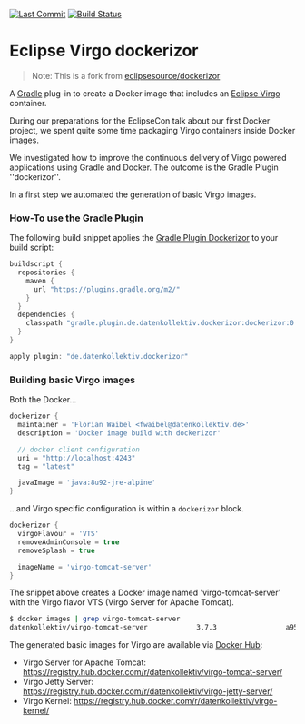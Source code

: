 [![Last Commit](https://img.shields.io/github/last-commit/datenkollektiv/dockerizor?style=flat)](https://github.com/datenkollektiv/dockerizor/commits/)
[![Build Status](https://circleci.com/gh/datenkollektiv/dockerizor.svg?style=shield)](https://circleci.com/gh/datenkollektiv/dockerizor)

# Eclipse Virgo dockerizor

> Note: This is a fork from [eclipsesource/dockerizor](https://github.com/eclipsesource/dockerizor)

A [Gradle][gradle] plug-in to create a Docker image that includes an [Eclipse Virgo][Virgo] container.

During our preparations for the EclipseCon talk about our first Docker project, we spent quite some time
packaging Virgo containers inside Docker images.

We investigated how to improve the continuous delivery of Virgo powered applications using Gradle and Docker. The outcome is the Gradle Plugin ''dockerizor''.

In a first step we automated the generation of basic Virgo images.

### How-To use the Gradle Plugin

The following build snippet applies the [Gradle Plugin Dockerizor][dockerizor] to your build script:

```groovy
buildscript {
  repositories {
    maven {
      url "https://plugins.gradle.org/m2/"
    }
  }
  dependencies {
    classpath "gradle.plugin.de.datenkollektiv.dockerizor:dockerizor:0.9.4"
  }
}

apply plugin: "de.datenkollektiv.dockerizor"
```

### Building basic Virgo images

Both the Docker...

```groovy
dockerizor {
  maintainer = 'Florian Waibel <fwaibel@datenkollektiv.de>'
  description = 'Docker image build with dockerizor'

  // docker client configuration
  uri = "http://localhost:4243"
  tag = "latest"

  javaImage = 'java:8u92-jre-alpine'
}
```

...and Virgo specific configuration is within a `dockerizor` block.

```groovy
dockerizor {
  virgoFlavour = 'VTS'
  removeAdminConsole = true
  removeSplash = true

  imageName = 'virgo-tomcat-server'
}
```

The snippet above creates a Docker image named 'virgo-tomcat-server' with the Virgo flavor VTS (Virgo Server for Apache Tomcat).

```bash
$ docker images | grep virgo-tomcat-server
datenkollektiv/virgo-tomcat-server            3.7.3                 a95cb6faa18f        2 minutes ago       175MB
```

The generated basic images for Virgo are available via [Docker Hub][dockerhub]:

 * Virgo Server for Apache Tomcat: https://registry.hub.docker.com/r/datenkollektiv/virgo-tomcat-server/
 * Virgo Jetty Server: https://registry.hub.docker.com/r/datenkollektiv/virgo-jetty-server/
 * Virgo Kernel: https://registry.hub.docker.com/r/datenkollektiv/virgo-kernel/

[Virgo]: http://www.eclipse.org/virgo/ "Virgo"
[dockerhub]: https://hub.docker.com/ "Docker Hub"
[gradle]: http://gradle.org/ "Gradle"
[dockerizor]: https://plugins.gradle.org/plugin/de.datenkollektiv.dockerizor "Gradle Plugin Dockerizor"
